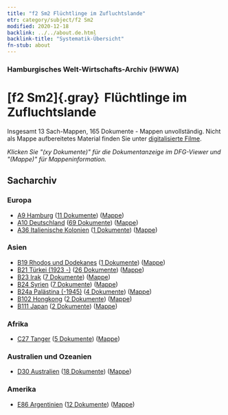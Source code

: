 ```yaml
---
title: "f2 Sm2 Flüchtlinge im Zufluchtslande"
etr: category/subject/f2 Sm2
modified: 2020-12-18
backlink: ../../about.de.html
backlink-title: "Systematik-Übersicht"
fn-stub: about
---
```


### Hamburgisches Welt-Wirtschafts-Archiv (HWWA)
# [f2 Sm2]{.gray}&#8201; Flüchtlinge im Zufluchtslande&#160; 




Insgesamt 13 Sach-Mappen, 165 Dokumente - Mappen unvollständig.
Nicht als Mappe aufbereitetes Material finden Sie unter [digitalisierte Filme](/film/h1_sh).

_Klicken Sie "(xy Dokumente)" für die Dokumentanzeige im DFG-Viewer und "(Mappe)" für Mappeninformation._

## Sacharchiv




### Europa

- [A9 Hamburg](../../../geo/about.de.html#A9) (<a href="https://dfg-viewer.de/show/?tx_dlf[id]=https://pm20.zbw.eu/mets/sh/1409xx/140905/1442xx/144288/public.mets.de.xml" target="_blank">11 Dokumente</a>) ([Mappe](http://purl.org/pressemappe20/folder/sh/140905,144288))
- [A10 Deutschland](../../../geo/about.de.html#A10) (<a href="https://dfg-viewer.de/show/?tx_dlf[id]=https://pm20.zbw.eu/mets/sh/1261xx/126128/1442xx/144288/public.mets.de.xml" target="_blank">69 Dokumente</a>) ([Mappe](http://purl.org/pressemappe20/folder/sh/126128,144288))
- [A36 Italienische Kolonien](../../../geo/about.de.html#A36) (<a href="https://dfg-viewer.de/show/?tx_dlf[id]=https://pm20.zbw.eu/mets/sh/1410xx/141012/1442xx/144288/public.mets.de.xml" target="_blank">1 Dokumente</a>) ([Mappe](http://purl.org/pressemappe20/folder/sh/141012,144288))

### Asien

- [B19 Rhodos und Dodekanes](../../../geo/about.de.html#B19) (<a href="https://dfg-viewer.de/show/?tx_dlf[id]=https://pm20.zbw.eu/mets/sh/1411xx/141106/1442xx/144288/public.mets.de.xml" target="_blank">1 Dokumente</a>) ([Mappe](http://purl.org/pressemappe20/folder/sh/141106,144288))
- [B21 Türkei (1923 -)](../../../geo/about.de.html#B21) (<a href="https://dfg-viewer.de/show/?tx_dlf[id]=https://pm20.zbw.eu/mets/sh/1411xx/141111/1442xx/144288/public.mets.de.xml" target="_blank">26 Dokumente</a>) ([Mappe](http://purl.org/pressemappe20/folder/sh/141111,144288))
- [B23 Irak](../../../geo/about.de.html#B23) (<a href="https://dfg-viewer.de/show/?tx_dlf[id]=https://pm20.zbw.eu/mets/sh/1411xx/141113/1442xx/144288/public.mets.de.xml" target="_blank">7 Dokumente</a>) ([Mappe](http://purl.org/pressemappe20/folder/sh/141113,144288))
- [B24 Syrien](../../../geo/about.de.html#B24) (<a href="https://dfg-viewer.de/show/?tx_dlf[id]=https://pm20.zbw.eu/mets/sh/1411xx/141114/1442xx/144288/public.mets.de.xml" target="_blank">7 Dokumente</a>) ([Mappe](http://purl.org/pressemappe20/folder/sh/141114,144288))
- [B24a Palästina (-1945)](../../../geo/about.de.html#B24a) (<a href="https://dfg-viewer.de/show/?tx_dlf[id]=https://pm20.zbw.eu/mets/sh/1411xx/141115/1442xx/144288/public.mets.de.xml" target="_blank">4 Dokumente</a>) ([Mappe](http://purl.org/pressemappe20/folder/sh/141115,144288))
- [B102 Hongkong](../../../geo/about.de.html#B102) (<a href="https://dfg-viewer.de/show/?tx_dlf[id]=https://pm20.zbw.eu/mets/sh/1412xx/141268/1442xx/144288/public.mets.de.xml" target="_blank">2 Dokumente</a>) ([Mappe](http://purl.org/pressemappe20/folder/sh/141268,144288))
- [B111 Japan](../../../geo/about.de.html#B111) (<a href="https://dfg-viewer.de/show/?tx_dlf[id]=https://pm20.zbw.eu/mets/sh/1412xx/141272/1442xx/144288/public.mets.de.xml" target="_blank">2 Dokumente</a>) ([Mappe](http://purl.org/pressemappe20/folder/sh/141272,144288))

### Afrika

- [C27 Tanger](../../../geo/about.de.html#C27) (<a href="https://dfg-viewer.de/show/?tx_dlf[id]=https://pm20.zbw.eu/mets/sh/1413xx/141360/1442xx/144288/public.mets.de.xml" target="_blank">5 Dokumente</a>) ([Mappe](http://purl.org/pressemappe20/folder/sh/141360,144288))

### Australien und Ozeanien

- [D30 Australien](../../../geo/about.de.html#D30) (<a href="https://dfg-viewer.de/show/?tx_dlf[id]=https://pm20.zbw.eu/mets/sh/1416xx/141621/1442xx/144288/public.mets.de.xml" target="_blank">18 Dokumente</a>) ([Mappe](http://purl.org/pressemappe20/folder/sh/141621,144288))

### Amerika

- [E86 Argentinien](../../../geo/about.de.html#E86) (<a href="https://dfg-viewer.de/show/?tx_dlf[id]=https://pm20.zbw.eu/mets/sh/1416xx/141692/1442xx/144288/public.mets.de.xml" target="_blank">12 Dokumente</a>) ([Mappe](http://purl.org/pressemappe20/folder/sh/141692,144288))


